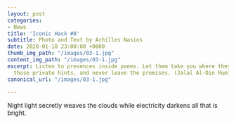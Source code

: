 ```yaml
---
layout: post
categories:
- News
title: 'Iconic Hack #8'
subtitle: Photo and Text by Achilles Nasios
date: 2020-01-18 23:00:00 +0000
thumb_img_path: "/images/03-1.jpg"
content_img_path: "/images/03-1.jpg"
excerpt: Listen to presences inside poems. Let them take you where they will. Follow
  those private hints, and never leave the premises. (Jalal Al-Din Rumi)
canonical_url: "/images/03-1.jpg"

---
```

Night light secretly weaves the clouds while electricity darkens all that is bright.